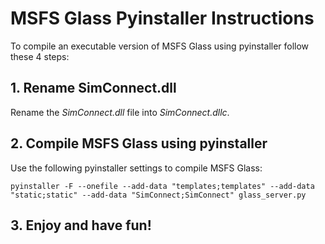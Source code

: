 # MSFS Glass Pyinstaller Instructions

To compile an executable version of MSFS Glass using pyinstaller follow these 4 steps:

## 1. Rename SimConnect.dll

Rename the *SimConnect.dll* file into *SimConnect.dllc*.

## 2. Compile MSFS Glass using pyinstaller

Use the following pyinstaller settings to compile MSFS Glass:

```
pyinstaller -F --onefile --add-data "templates;templates" --add-data "static;static" --add-data "SimConnect;SimConnect" glass_server.py
```

## 3. Enjoy and have fun!
